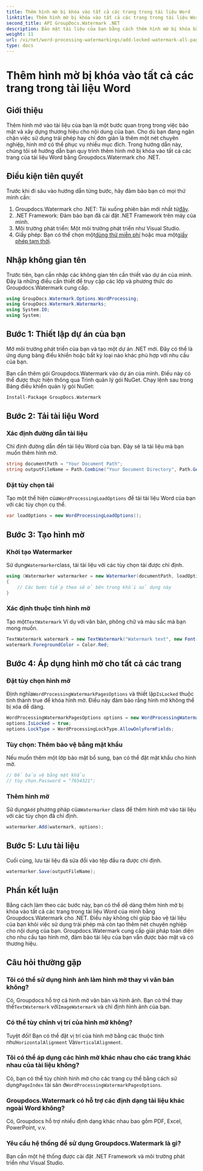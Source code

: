 ```yaml
---
title: Thêm hình mờ bị khóa vào tất cả các trang trong tài liệu Word
linktitle: Thêm hình mờ bị khóa vào tất cả các trang trong tài liệu Word
second_title: API GroupDocs.Watermark .NET
description: Bảo mật tài liệu của bạn bằng cách thêm hình mờ bị khóa bằng Groupdocs.Watermark cho .NET. Hãy làm theo hướng dẫn từng bước của chúng tôi để dễ dàng thực hiện.
weight: 11
url: /vi/net/word-processing-watermarkings/add-locked-watermark-all-pages-word-docs/
type: docs
---
```

# Thêm hình mờ bị khóa vào tất cả các trang trong tài liệu Word

## Giới thiệu
Thêm hình mờ vào tài liệu của bạn là một bước quan trọng trong việc bảo mật và xây dựng thương hiệu cho nội dung của bạn. Cho dù bạn đang ngăn chặn việc sử dụng trái phép hay chỉ đơn giản là thêm một nét chuyên nghiệp, hình mờ có thể phục vụ nhiều mục đích. Trong hướng dẫn này, chúng tôi sẽ hướng dẫn bạn quy trình thêm hình mờ bị khóa vào tất cả các trang của tài liệu Word bằng Groupdocs.Watermark cho .NET.
## Điều kiện tiên quyết
Trước khi đi sâu vào hướng dẫn từng bước, hãy đảm bảo bạn có mọi thứ mình cần:
1. Groupdocs.Watermark cho .NET: Tải xuống phiên bản mới nhất từ[đây](https://releases.groupdocs.com/Watermark/net/).
2. .NET Framework: Đảm bảo bạn đã cài đặt .NET Framework trên máy của mình.
3. Môi trường phát triển: Một môi trường phát triển như Visual Studio.
4.  Giấy phép: Bạn có thể chọn một[dùng thử miễn phí](https://releases.groupdocs.com/) hoặc mua một[giấy phép tạm thời](https://purchase.groupdocs.com/temporary-license/).
## Nhập không gian tên
Trước tiên, bạn cần nhập các không gian tên cần thiết vào dự án của mình. Đây là những điều cần thiết để truy cập các lớp và phương thức do Groupdocs.Watermark cung cấp.
```csharp
using GroupDocs.Watermark.Options.WordProcessing;
using GroupDocs.Watermark.Watermarks;
using System.IO;
using System;
```
## Bước 1: Thiết lập dự án của bạn

Mở môi trường phát triển của bạn và tạo một dự án .NET mới. Đây có thể là ứng dụng bảng điều khiển hoặc bất kỳ loại nào khác phù hợp với nhu cầu của bạn.

Bạn cần thêm gói Groupdocs.Watermark vào dự án của mình. Điều này có thể được thực hiện thông qua Trình quản lý gói NuGet. Chạy lệnh sau trong Bảng điều khiển quản lý gói NuGet:
```sh
Install-Package GroupDocs.Watermark
```
## Bước 2: Tải tài liệu Word
### Xác định đường dẫn tài liệu
Chỉ định đường dẫn đến tài liệu Word của bạn. Đây sẽ là tài liệu mà bạn muốn thêm hình mờ.
```csharp
string documentPath = "Your Document Path";
string outputFileName = Path.Combine("Your Document Directory", Path.GetFileName(documentPath));
```
### Đặt tùy chọn tải
 Tạo một thể hiện của`WordProcessingLoadOptions` để tải tài liệu Word của bạn với các tùy chọn cụ thể.
```csharp
var loadOptions = new WordProcessingLoadOptions();
```
## Bước 3: Tạo hình mờ
### Khởi tạo Watermarker
 Sử dụng`Watermarker`class, tải tài liệu với các tùy chọn tải được chỉ định.
```csharp
using (Watermarker watermarker = new Watermarker(documentPath, loadOptions))
{
    // Các bước tiếp theo sẽ ở bên trong khối sử dụng này
}
```
### Xác định thuộc tính hình mờ
 Tạo một`TextWatermark` Ví dụ với văn bản, phông chữ và màu sắc mà bạn mong muốn.
```csharp
TextWatermark watermark = new TextWatermark("Watermark text", new Font("Arial", 19));
watermark.ForegroundColor = Color.Red;
```
## Bước 4: Áp dụng hình mờ cho tất cả các trang
### Đặt tùy chọn hình mờ
 Định nghĩa`WordProcessingWatermarkPagesOptions` và thiết lập`IsLocked` thuộc tính thành true để khóa hình mờ. Điều này đảm bảo rằng hình mờ không thể bị xóa dễ dàng.
```csharp
WordProcessingWatermarkPagesOptions options = new WordProcessingWatermarkPagesOptions();
options.IsLocked = true;
options.LockType = WordProcessingLockType.AllowOnlyFormFields;
```
### Tùy chọn: Thêm bảo vệ bằng mật khẩu
Nếu muốn thêm một lớp bảo mật bổ sung, bạn có thể đặt mật khẩu cho hình mờ.
```csharp
// Để bảo vệ bằng mật khẩu
// tùy chọn.Password = "7654321";
```
### Thêm hình mờ
 Sử dụng`Add` phương pháp của`Watermarker` class để thêm hình mờ vào tài liệu với các tùy chọn đã chỉ định.
```csharp
watermarker.Add(watermark, options);
```
## Bước 5: Lưu tài liệu
Cuối cùng, lưu tài liệu đã sửa đổi vào tệp đầu ra được chỉ định.
```csharp
watermarker.Save(outputFileName);
```

## Phần kết luận
Bằng cách làm theo các bước này, bạn có thể dễ dàng thêm hình mờ bị khóa vào tất cả các trang trong tài liệu Word của mình bằng Groupdocs.Watermark cho .NET. Điều này không chỉ giúp bảo vệ tài liệu của bạn khỏi việc sử dụng trái phép mà còn tạo thêm nét chuyên nghiệp cho nội dung của bạn. Groupdocs.Watermark cung cấp giải pháp toàn diện cho nhu cầu tạo hình mờ, đảm bảo tài liệu của bạn vẫn được bảo mật và có thương hiệu.
## Câu hỏi thường gặp
### Tôi có thể sử dụng hình ảnh làm hình mờ thay vì văn bản không?
 Có, Groupdocs hỗ trợ cả hình mờ văn bản và hình ảnh. Bạn có thể thay thế`TextWatermark` với`ImageWatermark` và chỉ định hình ảnh của bạn.
### Có thể tùy chỉnh vị trí của hình mờ không?
 Tuyệt đối! Bạn có thể đặt vị trí của hình mờ bằng các thuộc tính như`HorizontalAlignment` Và`VerticalAlignment`.
### Tôi có thể áp dụng các hình mờ khác nhau cho các trang khác nhau của tài liệu không?
 Có, bạn có thể tùy chỉnh hình mờ cho các trang cụ thể bằng cách sử dụng`PageIndex` tài sản ở`WordProcessingWatermarkPagesOptions`.
### Groupdocs.Watermark có hỗ trợ các định dạng tài liệu khác ngoài Word không?
Có, Groupdocs hỗ trợ nhiều định dạng khác nhau bao gồm PDF, Excel, PowerPoint, v.v.
### Yêu cầu hệ thống để sử dụng Groupdocs.Watermark là gì?
Bạn cần một hệ thống được cài đặt .NET Framework và môi trường phát triển như Visual Studio.